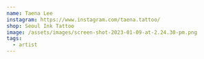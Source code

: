 ```yaml
---
name: Taena Lee
instagram: https://www.instagram.com/taena.tattoo/
shop: Seoul Ink Tattoo
image: /assets/images/screen-shot-2023-01-09-at-2.24.30-pm.png
tags:
  - artist
---
```


